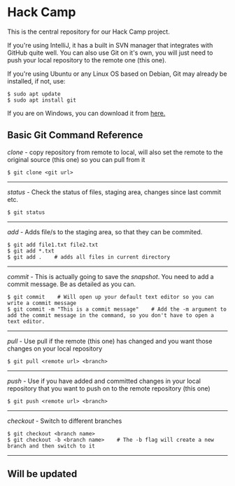 # Hack Camp

This is the central repository for our Hack Camp project.

If you're using IntelliJ, it has a built in SVN manager that integrates with GitHub quite well. You can also use Git on it's own, you will just need to push your local repository to the remote one (this one).

If you're using Ubuntu or any Linux OS based on Debian, Git may already be installed, if not, use:

    $ sudo apt update
    $ sudo apt install git

If you are on Windows, you can download it from [here.](https://git-scm.com/download/win)


## Basic Git Command Reference
*clone* - copy repository from remote to local, will also set the remote to the original source (this one) so you can pull from it

    $ git clone <git url>

----
*status* - Check the status of files, staging area, changes since last commit etc.

    $ git status

----
*add* - Adds file/s to the staging area, so that they can be commited. 

    $ git add file1.txt file2.txt
    $ git add *.txt
    $ git add .    # adds all files in current directory

----
*commit* - This is actually going to save the *snapshot*. You need to add a commit message. Be as detailed as you can.

    $ git commit    # Will open up your default text editor so you can write a commit message
    $ git commit -m "This is a commit message"    # Add the -m argument to add the commit message in the command, so you don't have to open a text editor.

----
*pull* - Use pull if the remote (this one) has changed and you want those changes on your local repository

    $ git pull <remote url> <branch>

----
*push* - Use if you have added and committed changes in your local repository that you want to push on to the remote repository (this one)

    $ git push <remote url> <branch>

----
*checkout* - Switch to different branches

    $ git checkout <branch name>
    $ git checkout -b <branch name>    # The -b flag will create a new branch and then switch to it

----
## Will be updated

